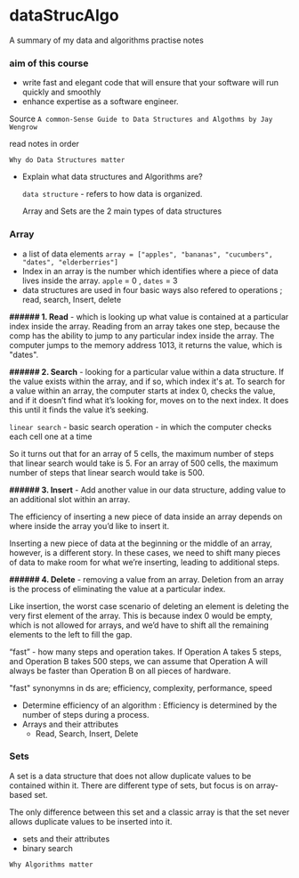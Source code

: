 # dataStrucAlgo
A summary of my data and algorithms practise notes 

### aim of this course
- write fast and elegant code that will ensure that your software will run quickly and smoothly 
- enhance expertise as a software engineer.


Source `A common-Sense Guide to Data Structures and Algothms by Jay Wengrow`

read notes in order

`Why do Data Structures matter`
- Explain what data structures and Algorithms are?

  `data structure` - refers to how data is organized. 
  
  Array and Sets are the 2 main types of data structures

### Array
- a list of data elements
`array = ["apples", "bananas", "cucumbers", "dates", "elderberries"]`
- Index in an array is the number which identifies where a piece of data lives inside the array. 
`apple` = 0 , `dates` = 3
- data structures are used in four basic ways also refered to operations ;
    read, search, Insert, delete

**###### 1. Read** - which is looking up what value is contained at a particular index inside the array. Reading from an array takes one step, because the comp has the ability to jump to any                    particular index inside the array. The computer jumps to the memory address 1013, it returns the value, which is "dates".
  
**###### 2. Search** - looking for a particular value within a data structure. If the value exists within the array, and if so, which index it's at. To search for a value within an array, the computer starts at index 0, checks the value, and if it doesn’t find what it’s looking for, moves on to the next index. It does this until it finds the value it’s seeking.

`linear search` - basic search operation - in which the computer checks each cell one at a time

So it turns out that for an array of 5 cells, the maximum number of steps
that linear search would take is 5. For an array of 500 cells, the maximum
number of steps that linear search would take is 500. 

  
**###### 3. Insert** - Add another value in our data structure, adding value to an additional slot within an array.

The efficiency of inserting a new piece of data inside an array depends on
where inside the array you’d like to insert it.

Inserting a new piece of data at the beginning or the middle of an array,
however, is a different story. In these cases, we need to shift many pieces of
data to make room for what we’re inserting, leading to additional steps.

**###### 4. Delete** - removing a value from an array. Deletion from an array is the process of eliminating the value at a particular index.

Like insertion, the worst case scenario of deleting an element is deleting the
very first element of the array. This is because index 0 would be empty, which
is not allowed for arrays, and we’d have to shift all the remaining elements
to the left to fill the gap.

“fast” -  how many steps and operation takes. If Operation A takes 5 steps, and Operation B takes 500 steps, we can assume that Operation A will always be faster than Operation B on all pieces of hardware.

"fast" synonymns in ds are; efficiency, complexity, performance, speed



- Determine efficiency of an algorithm : Efficiency is determined by the number of steps during a process.
- Arrays and their attributes
  - Read, Search, Insert, Delete 

### Sets
A set is a data structure that does not allow duplicate values to be contained within it. There are different type of sets, but focus is on array-based set.

The only difference between this set and a classic array is that the set never allows duplicate values to be inserted into it.

- sets and their attributes
- binary search

`Why Algorithms matter`

